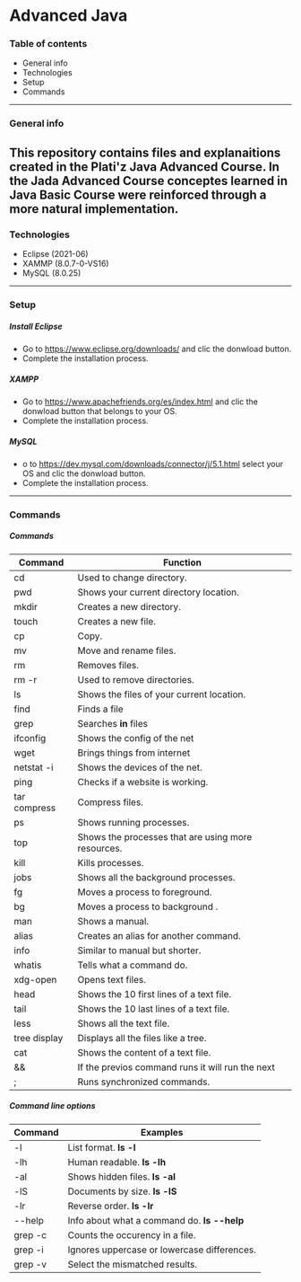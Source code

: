 # Advanced Java

### Table of contents

- General info
- Technologies
- Setup
- Commands

------------

### General info

This repository contains files and explanaitions created in the Plati'z Java Advanced Course. In the Jada Advanced Course conceptes learned in Java Basic Course were reinforced through a more natural implementation. 
------------

### Technologies

- Eclipse (2021-06)
- XAMMP (8.0.7-0-VS16)
- MySQL (8.0.25)
------------

### Setup


##### Install Eclipse
- Go to https://www.eclipse.org/downloads/ and clic the donwload button.
- Complete the installation process.

##### XAMPP
- Go to https://www.apachefriends.org/es/index.html and clic the donwload button that belongs to your OS.
- Complete the installation process.

##### MySQL
- o to https://dev.mysql.com/downloads/connector/j/5.1.html select your OS and clic the donwload button.
- Complete the installation process.
------------


### Commands

##### Commands

|  Command | Function  |
| ------------ | ------------ |
|  cd | Used to change directory. |
|  pwd | Shows your current directory location. |
|  mkdir | Creates a new directory. |
|  touch | Creates a new file. |
|  cp | Copy. |
|  mv | Move and rename files. |
|  rm | Removes files. |
|  rm -r | Used to remove directories. |
|  ls | Shows the files of your current location. |
|  find | Finds a file |
|  grep | Searches **in** files |
|  ifconfig | Shows the config of the net |
|  wget | Brings things from internet |
|  netstat -i  | Shows the devices of the net. |
|  ping | Checks if a website is working. |
|  tar compress | Compress files. |
|  ps | Shows running processes. |
|  top |  Shows the processes that are using more resources. |
|  kill | Kills processes. |
|  jobs | Shows all the background processes. |
|  fg | Moves a process to foreground. |
|  bg | Moves a process to background . |
|  man | Shows a manual. |
|  alias | Creates an alias for another command. |
|  info | Similar to manual but shorter. |
|  whatis | Tells what a command do. |
|  xdg-open | Opens text files. |
|  head | Shows the 10 first lines of a text file. |
|  tail | Shows the 10 last lines of a text file. |
|  less | Shows all the text file. |
|  tree display | Displays all the files like a tree. |
|  cat | Shows the content of a text file. |
|  && | If the previos command runs it will run the next|
|  ; | Runs synchronized commands. |

##### Command line options

|  Command | Examples  |
| ------------ | ------------ |
|  -l  | List format. **ls -l**|
|  -lh | Human readable. **ls -lh** |
|  -al | Shows hidden files. **ls -al**|
|  -lS  | Documents by size. **ls -lS** |
|  -lr | Reverse order. **ls -lr** |
|  --help | Info about what a command do. **ls --help** |
|  grep -c | Counts the occurency in a file. |
|  grep -i | Ignores uppercase or lowercase differences.  |
|  grep -v | Select the mismatched results. |




